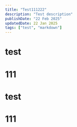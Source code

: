 ```yaml
---
title: "Test111222"
description: "Test description"
publishDate: "22 Feb 2025"
updatedDate: 22 Jan 2025
tags: ["test", "markdown"]
---
```


# test
# 111

# test
# 111